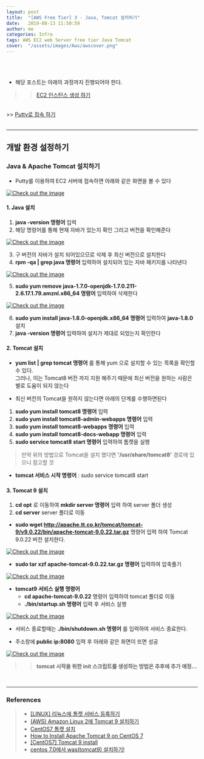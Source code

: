 ```yaml
---
layout: post
title:  "[AWS Free Tier] 3 - Java, Tomcat 설치하기"
date:   2019-08-13 11:50:59
author: me
categories: Infra
tags: AWS EC2 web Server free tier Java Tomcat
cover:  "/assets/images/Aws/awscover.png"
---
```


<br />
<br />

* 해당 포스트는 아래의 과정까지 진행되어야 한다.
>> <a href="https://doorisopen.github.io/aws/2019/08/11/AWS-freetier-ec2.html">EC2 인스턴스 생성 하기</a>
<br>
>> <a href="https://doorisopen.github.io/aws/2019/08/12/AWS-freetier-putty.html">Putty로 접속 하기</a>


<br />
<br />


<hr />

## 개발 환경 설정하기
### Java & Apache Tomcat 설치하기

* Putty를 이용하여 EC2 서버에 접속하면 아래와 같은 화면을 볼 수 있다
<a href="{{ site.aws_img }}/freetier_was_1.JPG" data-lightbox="falcon9-large" data-title="Check out the image">
  <img src="{{ site.aws_img }}/freetier_was_1.JPG" title="Check out the image">
</a>

#### 1. Java 설치
1. __java -version 명령어__ 입력
2. 해당 명령어를 통해 현재 자바가 있는지 확인 그리고 버전을 확인해준다
<a href="{{ site.aws_img }}/freetier_was_2.JPG" data-lightbox="falcon9-large" data-title="Check out the image">
  <img src="{{ site.aws_img }}/freetier_was_2.JPG" title="Check out the image">
</a>

3. 구 버전의 자바가 설치 되어있으므로 삭제 후 최신 버전으로 설치한다
4. __rpm -qa | grep java 명령어__ 입력하여 설치되어 있는 자바 패키지를 나타낸다
<a href="{{ site.aws_img }}/freetier_was_3.JPG" data-lightbox="falcon9-large" data-title="Check out the image">
  <img src="{{ site.aws_img }}/freetier_was_3.JPG" title="Check out the image">
</a>

5. __sudo yum remove java-1.7.0-openjdk-1.7.0.211-2.6.17.1.79.amznl.x86_64 명령어__ 입력하여 삭제한다
<a href="{{ site.aws_img }}/freetier_was_4.JPG" data-lightbox="falcon9-large" data-title="Check out the image">
  <img src="{{ site.aws_img }}/freetier_was_4.JPG" title="Check out the image">
</a>

6. __sudo yum install java-1.8.0-openjdk.x86_64 명령어__ 입력하여 __java-1.8.0__ 설치
7. __java -version 명령어__ 입력하여 설치가 제대로 되었는지 확인한다



#### 2. Tomcat 설치

* __yum list | grep tomcat 명령어__ 를 통해 yum 으로 설치할 수 있는 목록을 확인할 수 있다.<br/>
 그러나, 이는 Tomcat8 버전 까지 지원 해주기 때문에 최신 버전을 원하는 사람은 별로 도움이 되지 않는다
 
* 최신 버전의 Tomcat을 원하지 않는다면 아래의 단계를 수행하면된다
1. __sudo yum install tomcat8 명령어__ 입력
2. __sudo yum install tomcat8-admin-webapps 명령어__ 입력
3. __sudo yum install tomcat8-webapps 명령어__ 입력
4. __sudo yum install tomcat8-docs-webapp 명령어__ 입력
5. __sudo service tomcat8 start 명령어__ 입력하여 톰켓을 실행 

> 만약 위의 방법으로 Tomcat을 설치 했다면 __'/usr/share/tomcat8'__ 경로에 있으니 참고할 것
* __tomcat 서비스 시작 명령어__ : sudo service tomcat8 start



#### 3. Tomcat 9 설치
1. __cd opt__ 로 이동하여 __mkdir server 명령어__ 입력 하여 server 폴더 생성
2. __cd server__ server 폴더로 이동
* __sudo wget http://apache.tt.co.kr/tomcat/tomcat-9/v9.0.22/bin/apache-tomcat-9.0.22.tar.gz__ 명령어 입력 하여 Tomcat 9.0.22 버전 설치한다.
<a href="{{ site.aws_img }}/freetier_was_5.JPG" data-lightbox="falcon9-large" data-title="Check out the image">
  <img src="{{ site.aws_img }}/freetier_was_5.JPG" title="Check out the image">
</a>

* __sudo tar xzf apache-tomcat-9.0.22.tar.gz 명령어__ 입력하여 압축풀기
<a href="{{ site.aws_img }}/freetier_was_6.JPG" data-lightbox="falcon9-large" data-title="Check out the image">
  <img src="{{ site.aws_img }}/freetier_was_6.JPG" title="Check out the image">
</a>

* __tomcat9 서비스 실행 명령어__
  + __cd apache-tomcat-9.0.22__ 명령어 입력하여 tomcat 폴더로 이동
  + __./bin/startup.sh 명령어__ 입력 후 서비스 실행
<a href="{{ site.aws_img }}/freetier_was_7.JPG" data-lightbox="falcon9-large" data-title="Check out the image">
  <img src="{{ site.aws_img }}/freetier_was_7.JPG" title="Check out the image">
</a>

  + 서비스 종료할때는 __./bin/shutdown.sh 명령어__ 를 입력하여 서비스 종료한다. 


* 주소창에 __public ip:8080__ 입력 후 아래와 같은 화면이 뜨면 성공
<a href="{{ site.aws_img }}/freetier_was_8.JPG" data-lightbox="falcon9-large" data-title="Check out the image">
  <img src="{{ site.aws_img }}/freetier_was_8.JPG" title="Check out the image">
</a>

<br />

>> __tomcat 시작을 위한 init 스크립트를 생성하는 방법은 추후에 추가 예정...__

<br />


<hr />


### References
> * <a href="https://ellieya.tistory.com/157">[LINUX] 리눅스에 톰켓 서비스 등록하기<a>
> * <a href="http://progtrend.blogspot.com/2018/07/aws-amazon-linux-2-tomcat-9.html">(AWS) Amazon Linux 2에 Tomcat 9 설치하기<a>
> * <a href="https://goddaehee.tistory.com/74?category=250744">CentOS7 톰캣 설치<a>
> * <a href="https://hostpresto.com/community/tutorials/how-to-install-apache-tomcat-9-on-centos-7/">How to Install Apache Tomcat 9 on CentOS 7<a>
> * <a href="http://dev.crois.net/2019/02/10/centos7-tomcat-9-install/">[CentOS7] Tomcat 9 install<a>
> * <a href="https://sethlee.tistory.com/2">centos 7.0에서 was(tomcat9) 설치하기!<a>